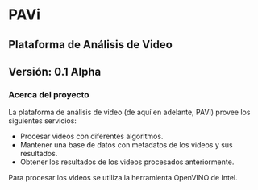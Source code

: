 # PAVi
## Plataforma de Análisis de Video
## Versión: 0.1 Alpha

### Acerca del proyecto

La plataforma de análisis de video (de aquí en adelante, PAVI) provee los siguientes servicios:

- Procesar videos con diferentes algoritmos.
- Mantener una base de datos con metadatos de los videos y sus resultados.
- Obtener los resultados de los videos procesados anteriormente.


Para procesar los videos se utiliza la herramienta OpenVINO de Intel.
    